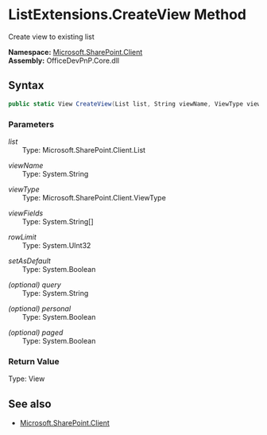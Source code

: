 # ListExtensions.CreateView Method  
Create view to existing list  

**Namespace:** [Microsoft.SharePoint.Client](Microsoft.SharePoint.Client.md)  
**Assembly:** OfficeDevPnP.Core.dll  
## Syntax
```C#
public static View CreateView(List list, String viewName, ViewType viewType, String[] viewFields, UInt32 rowLimit, Boolean setAsDefault, String query, Boolean personal, Boolean paged)
```
### Parameters
*list*  
&emsp;&emsp;Type: Microsoft.SharePoint.Client.List  

*viewName*  
&emsp;&emsp;Type: System.String  

*viewType*  
&emsp;&emsp;Type: Microsoft.SharePoint.Client.ViewType  

*viewFields*  
&emsp;&emsp;Type: System.String[]  

*rowLimit*  
&emsp;&emsp;Type: System.UInt32  

*setAsDefault*  
&emsp;&emsp;Type: System.Boolean  

*(optional) query*  
&emsp;&emsp;Type: System.String  

*(optional) personal*  
&emsp;&emsp;Type: System.Boolean  

*(optional) paged*  
&emsp;&emsp;Type: System.Boolean  

### Return Value
Type: View  

## See also
- [Microsoft.SharePoint.Client](Microsoft.SharePoint.Client.md)
